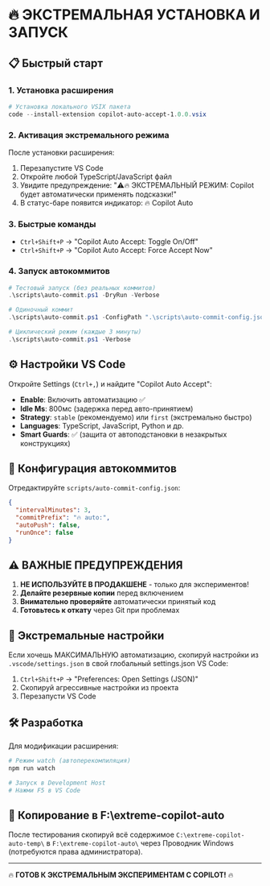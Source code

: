 # 🔥 ЭКСТРЕМАЛЬНАЯ УСТАНОВКА И ЗАПУСК

## 📋 Быстрый старт

### 1. Установка расширения
```powershell
# Установка локального VSIX пакета
code --install-extension copilot-auto-accept-1.0.0.vsix
```

### 2. Активация экстремального режима
После установки расширения:
1. Перезапустите VS Code
2. Откройте любой TypeScript/JavaScript файл
3. Увидите предупреждение: "⚠️🔥 ЭКСТРЕМАЛЬНЫЙ РЕЖИМ: Copilot будет автоматически применять подсказки!"
4. В статус-баре появится индикатор: 🔥 Copilot Auto

### 3. Быстрые команды
- `Ctrl+Shift+P` → "Copilot Auto Accept: Toggle On/Off"
- `Ctrl+Shift+P` → "Copilot Auto Accept: Force Accept Now"

### 4. Запуск автокоммитов
```powershell
# Тестовый запуск (без реальных коммитов)
.\scripts\auto-commit.ps1 -DryRun -Verbose

# Одиночный коммит
.\scripts\auto-commit.ps1 -ConfigPath ".\scripts\auto-commit-config.json"

# Циклический режим (каждые 3 минуты)
.\scripts\auto-commit.ps1 -Verbose
```

## ⚙️ Настройки VS Code

Откройте Settings (`Ctrl+,`) и найдите "Copilot Auto Accept":

- **Enable**: Включить автоматизацию ✅
- **Idle Ms**: 800мс (задержка перед авто-принятием)
- **Strategy**: `stable` (рекомендуемо) или `first` (экстремально быстро)
- **Languages**: TypeScript, JavaScript, Python и др.
- **Smart Guards**: ✅ (защита от автоподстановки в незакрытых конструкциях)

## 🔧 Конфигурация автокоммитов

Отредактируйте `scripts/auto-commit-config.json`:
```json
{
  "intervalMinutes": 3,
  "commitPrefix": "🔥 auto:",
  "autoPush": false,
  "runOnce": false
}
```

## ⚠️ ВАЖНЫЕ ПРЕДУПРЕЖДЕНИЯ

1. **НЕ ИСПОЛЬЗУЙТЕ В ПРОДАКШЕНЕ** - только для экспериментов!
2. **Делайте резервные копии** перед включением
3. **Внимательно проверяйте** автоматически принятый код
4. **Готовьтесь к откату** через Git при проблемах

## 🚀 Экстремальные настройки

Если хочешь МАКСИМАЛЬНУЮ автоматизацию, скопируй настройки из `.vscode/settings.json` в свой глобальный settings.json VS Code:

1. `Ctrl+Shift+P` → "Preferences: Open Settings (JSON)"
2. Скопируй агрессивные настройки из проекта
3. Перезапусти VS Code

## 🛠️ Разработка

Для модификации расширения:
```powershell
# Режим watch (автоперекомпиляция)
npm run watch

# Запуск в Development Host
# Нажми F5 в VS Code
```

## 📁 Копирование в F:\extreme-copilot-auto

После тестирования скопируй всё содержимое `C:\extreme-copilot-auto-temp\` в `F:\extreme-copilot-auto\` через Проводник Windows (потребуются права администратора).

---

🔥 **ГОТОВ К ЭКСТРЕМАЛЬНЫМ ЭКСПЕРИМЕНТАМ С COPILOT!** 🔥